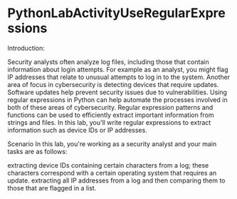 # PythonLabActivityUseRegularExpressions

Introduction:

Security analysts often analyze log files, including those that contain information about login attempts. For example as an analyst, you might flag IP addresses that relate to unusual attempts to log in to the system. Another area of focus in cybersecurity is detecting devices that require updates. Software updates help prevent security issues due to vulnerabilities. Using regular expressions in Python can help automate the processes involved in both of these areas of cybersecurity. Regular expression patterns and functions can be used to efficiently extract important information from strings and files. In this lab, you'll write regular expressions to extract information such as device IDs or IP addresses.

Scenario
In this lab, you're working as a security analyst and your main tasks are as follows:

extracting device IDs containing certain characters from a log; these characters correspond with a certain operating system that requires an update.
extracting all IP addresses from a log and then comparing them to those that are flagged in a list.
